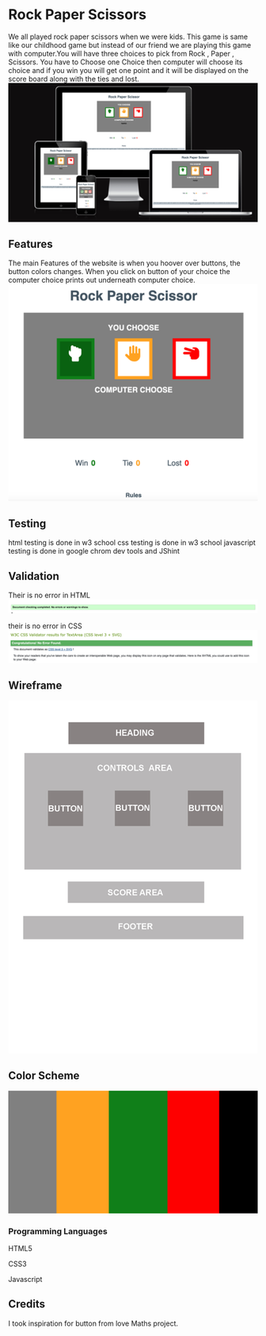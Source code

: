 # Rock Paper Scissors
We all played rock paper scissors when we were kids. This game is same like our childhood game but instead of our friend we are playing this game with computer.You will have three choices to pick from Rock , Paper , Scissors. You have to Choose one Choice then computer will choose its choice and if you win you will get one point and it will be displayed on the score board along with the ties and lost.
<img src="assets/images/1.png">

## Features 
The main Features of the website is when you hoover over buttons, the button colors changes. When you click on button of your choice the computer choice prints out underneath computer choice. 
<img src="assets/images/5.png">


## Testing
html testing is done in w3 school
css testing is done in w3 school
javascript testing is done in google chrom dev tools and JShint
## Validation
Their is no error in HTML 
<img src = "assets/images/4.png">

their is no error in CSS
<img src = "assets/images/3.png">

## Wireframe
<img src = "assets/images/Framework.jpg">

## Color Scheme
<img src = "assets/images/colorscheme.jpg">

### Programming Languages
HTML5

CSS3

Javascript

##  Credits
I took inspiration for button from love Maths project.

